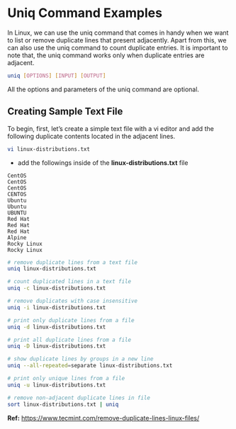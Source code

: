# Uniq Command Examples

In Linux, we can use the uniq command that comes in handy when we want to list or remove duplicate lines that present adjacently. Apart from this, we can also use the uniq command to count duplicate entries. It is important to note that, the uniq command works only when duplicate entries are adjacent.

```BASH
uniq [OPTIONS] [INPUT] [OUTPUT]
```

All the options and parameters of the uniq command are optional.

## Creating Sample Text File

To begin, first, let’s create a simple text file with a vi editor and add the following duplicate contents located in the adjacent lines.

```BASH
vi linux-distributions.txt
```

- add the followings inside of the **linux-distributions.txt** file

```
CentOS
CentOS
CentOS
CENTOS
Ubuntu
Ubuntu
UBUNTU
Red Hat
Red Hat
Red Hat
Alpine
Rocky Linux
Rocky Linux
```

```BASH
# remove duplicate lines from a text file
uniq linux-distributions.txt

# count duplicated lines in a text file
uniq -c linux-distributions.txt

# remove duplicates with case insensitive
uniq -i linux-distributions.txt

# print only duplicate lines from a file
uniq -d linux-distributions.txt

# print all duplicate lines from a file
uniq -D linux-distributions.txt

# show duplicate lines by groups in a new line
uniq --all-repeated=separate linux-distributions.txt

# print only unique lines from a file
uniq -u linux-distributions.txt

# remove non-adjacent duplicate lines in file
sort linux-distributions.txt | uniq
```

**Ref:** https://www.tecmint.com/remove-duplicate-lines-linux-files/
